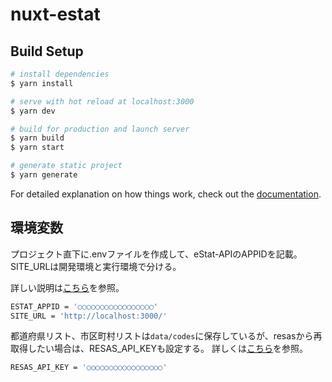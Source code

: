 # nuxt-estat

## Build Setup

```bash
# install dependencies
$ yarn install

# serve with hot reload at localhost:3000
$ yarn dev

# build for production and launch server
$ yarn build
$ yarn start

# generate static project
$ yarn generate
```

For detailed explanation on how things work, check out the [documentation](https://nuxtjs.org).

## 環境変数

プロジェクト直下に.envファイルを作成して、eStat-APIのAPPIDを記載。
SITE_URLは開発環境と実行環境で分ける。

詳しい説明は[こちら](https://lg-note.com/2021/10/22/nuxt-estat-axios/)を参照。

```bash
ESTAT_APPID = '○○○○○○○○○○○○○○○○○'
SITE_URL = 'http://localhost:3000/'
```

都道府県リスト、市区町村リストは`data/codes`に保存しているが、resasから再取得したい場合は、RESAS_API_KEYも設定する。
詳しくは[こちら](https://lg-note.com/2021/10/14/nuxt-resas-axios/)を参照。

```bash
RESAS_API_KEY = '○○○○○○○○○○○○○○○○○'
```


